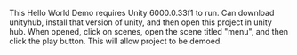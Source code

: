 This Hello World Demo requires Unity 6000.0.33f1 to run.
Can download unityhub, install that version of unity, and then open this project in unity hub.
When opened, click on scenes, open the scene titled "menu", and then click the play button.
This will allow project to be demoed.